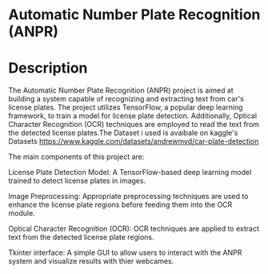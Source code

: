 # Automatic Number Plate Recognition (ANPR)
# Description
The Automatic Number Plate Recognition (ANPR) project is aimed at building a system capable of recognizing and extracting text from car's license plates. The project utilizes TensorFlow, a popular deep learning framework, to train a model for license plate detection. Additionally, Optical Character Recognition (OCR) techniques are employed to read the text from the detected license plates.The Dataset i used is avaibale on kaggle's Datasets https://www.kaggle.com/datasets/andrewmvd/car-plate-detection

The main components of this project are:

License Plate Detection Model: A TensorFlow-based deep learning model trained to detect license plates in images.

Image Preprocessing: Appropriate preprocessing techniques are used to enhance the license plate regions before feeding them into the OCR module.

Optical Character Recognition (OCR): OCR techniques are applied to extract text from the detected license plate regions.

Tkinter interface: A simple GUI  to allow users to interact with the ANPR system and visualize  results with thier webcames.
